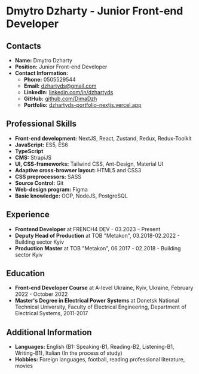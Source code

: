 # Dmytro Dzharty - Junior Front-end Developer

## Contacts

- **Name:** Dmytro Dzharty
- **Position:** Junior Front-end Developer
- **Contact Information:**
  - **Phone:** 0505529544
  - **Email:** dzhartyds@gmail.com
  - **LinkedIn:** [linkedin.com/in/dzhartyds](https://www.linkedin.com/in/dzhartyds)
  - **GitHub:** [github.com/DimaDzh](https://github.com/DimaDzh)
  - **Portfolio:** [dzhartyds-portfolio-nextjs.vercel.app](https://dzhartyds-portfolio-nextjs.vercel.app)

## Professional Skills

- **Front-end development:** NextJS, React, Zustand, Redux, Redux-Toolkit
- **JavaScript:** ES5, ES6
- **TypeScript**
- **CMS:** StrapiJS
- **UI, CSS-frameworks:** Tailwind CSS, Ant-Design, Material UI
- **Adaptive cross-browser layout:** HTML5 and CSS3
- **CSS preprocessors:** SASS
- **Source Control:** Git
- **Web-design program:** Figma
- **Basic knowledge:** OOP, NodeJS, PostgreSQL

## Experience

- **Frontend Developer** at FRENCH4 DEV - 03.2023 – Present
- **Deputy Head of Production** at TOB "Metakon", 03.2018-02.2022 - Building sector Kyiv
- **Production Master** at TOB "Metakon", 06.2017 - 02.2018 - Building sector Kyiv

## Education

- **Front-end Developer Course** at A-level Ukraine, Kyiv, Ukraine, February 2022 - October 2022
- **Master's Degree in Electrical Power Systems** at Donetsk National Technical University, Faculty of Electrical Engineering, Department of Electrical Systems, 2011-2017

## Additional Information

- **Languages:** English (B1: Speaking-B1, Reading-B2, Listening-B1, Writing-B1), Italian (In the process of study)
- **Hobbies:** Foreign languages, football, reading professional literature, movies
